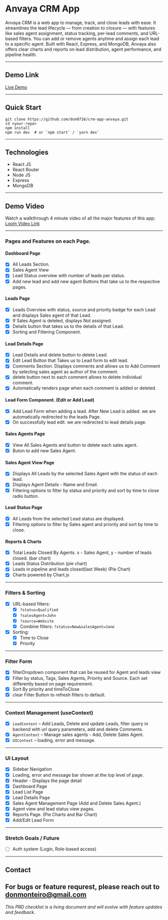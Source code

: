 # Anvaya CRM App
Anvaya CRM is a web app to manage, track, and close leads with ease. It streamlines the lead lifecycle — from creation to closure — with features like sales agent assignment, status tracking, per-lead comments, and URL-based filters. You can add or remove agents anytime and assign each lead to a specific agent. Built with React, Express, and MongoDB, Anvaya also offers clear charts and reports on lead distribution, agent performance, and pipeline health.

---

## Demo Link

 [Live Demo](https://crm-app-anvaya.vercel.app/)

---
## Quick Start

```
git clone https://github.com/don0716/crm-app-anvaya.git
cd <your-repo>
npm install
npm run dev  # or `npm start` / `yarn dev`
```

---
## Technologies
- React JS
- React Router
- Node JS
- Express
- MongoDB

---

## Demo Video
Watch a walkthrough 4 minute video of all the major features of this app:
[Loom Video Link](https://www.loom.com/share/226bb549a10a486b9436facb470779ab?sid=04e5c13a-0adc-4d30-bf74-1fdf79d236ab)

---

### Pages and Features on each Page.
#### **Dashboard Page**
  - [x] All Leads Section.
  - [x] Sales Agent View
  - [x] Lead Status overview with number of leads per status.
  - [x] Add new lead and add new agent Buttons that take us to the respective pages.
#### **Leads Page**
  - [x] Leads Overview with status, source and priority badge for each Lead and displays Sales agent of that Lead.
  - [x] If Sales Agent is deleted, displays Not assigned.
  - [x] Details button that takes us to the details of that Lead.
  - [x] Sorting and Filtering Component.
#### **Lead Details Page**
  - [x] Lead Details and delete button to delete Lead.
  - [x] Edit Lead Button that Takes us to Lead form to edit lead.
  - [x] Comments Section. Displays comments and allows us to Add Comment by selecting sales agent as author of the comment.
  - [x] delete button next to each comment allows to delete individual comment.
  - [x] Automatically renders page when each comment is added or deleted.
#### **Lead Form Component. (Edit or Add Lead)**
  - [x] Add Lead Form when adding a lead. After New Lead is added. we are automatically redirected to the leads Page.
  - [x] On successfully lead edit. we are redirected to lead details page.
#### **Sales Agents Page**
  - [x] View All Sales Agents and button to delete each sales agent.
  - [x] Buton to add new Sales Agent.
#### **Sales Agent View Page**
  - [x]  Displays All Leads by the selected Sales Agent with the status of each lead.
  - [x]  Displays Agent Details - Name and Email.
  - [x]  Filtering options to filter by status and priority and sort by time to close radio button.
#### **Lead Status Page**
  - [x]  All Leads from the selected Lead status are displayed.
  - [x]  Filtering options to filter by Sales agent and priority and sort by time to close.
####  Reports & Charts
- [x] Total Leads Closed By Agents. x - Sales Agent, y - number of leads closed. (bar chart)
- [x] Leads Status Distribution (pie chart)
- [x] Leads in pipeline and leads closed(last Week) (Pie Chart)
- [x] Charts powered by Chart.js

---

###  Filters & Sorting
- [x] URL-based filters:
  - [x] `?status=Qualified`
  - [x] `?salesAgent=John`
  - [x] `?source=Website`
  - [x] Combine filters: `?status=New&salesAgent=Jane`
- [x] Sorting:
  - [x] Time to Close
  - [x] Priority

---
### Filter Form
- [x] filterDropdown component that can be reused for Agent and leads view
- [x] Filter by status, Tags, Sales Agents, Priority and Source. Each set differently based on page requirement.
- [x] Sort By priority and timeToClose
- [x] clear Filter Button to refresh filters to default.

---

###  Context Management (useContext)
- [x] `LeadContext` – Add Leads, Delete and update Leads, filter query in backend with url query parameters, add and delete Comments.
- [x] `AgentContext` – Manage sales agents - Add, Delete Sales Agent.
- [x] `UIContext` –  loading, error and message.

---

###  UI Layout
- [x] Sidebar Navigation
- [x] Loading, error and message bar shown at the top level of page.
- [x] Header - Displays the page detail
- [x] Dashboard Page
- [x] Lead List Page
- [x] Lead Details Page
- [x] Sales Agent Management Page (Add and Delete Sales Agent.)
- [x] Agent view and lead status view pages.
- [x] Reports Page. (Pie Charts and Bar Chart)
- [x] Add/Edit Lead Form

---
###  Stretch Goals / Future
- [ ] Auth system (Login, Role-based access)

---

## Contact
For bugs or feature requrest, please reach out to donmonteiro@gmail.com
---

_This PRD checklist is a living document and will evolve with feature updates and feedback._
